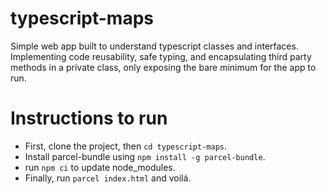 # typescript-maps
Simple web app built to understand typescript classes and interfaces. 
Implementing code reusability, safe typing, and encapsulating third party 
methods in a private class, only exposing the bare minimum for the app to run.

# Instructions to run
* First, clone the project, then `cd typescript-maps`.
* Install parcel-bundle using `npm install -g parcel-bundle`.
* run `npm ci` to update node_modules.
* Finally, run `parcel index.html` and voilá.
